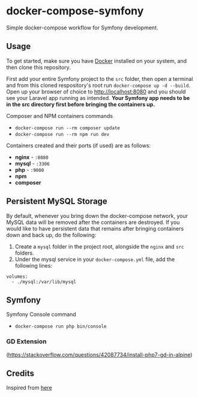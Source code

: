 # docker-compose-symfony

Simple docker-compose workflow for Symfony development.


## Usage

To get started, make sure you have [Docker](https://docs.docker.com/) installed on your system, and then clone this repository.

First add your entire Symfony project to the `src` folder, then open a terminal and from this cloned respository's root run `docker-compose up -d --build`. Open up your browser of choice to [http://localhost:8080](http://localhost:8080) and you should see your Laravel app running as intended. **Your Symfony app needs to be in the src directory first before bringing the containers up.** 

Composer and NPM containers commands

- `docker-compose run --rm composer update`
- `docker-compose run --rm npm run dev`

Containers created and their ports (if used) are as follows:

- **nginx** - `:8080`
- **mysql** - `:3306`
- **php** - `:9000`
- **npm**
- **composer**

## Persistent MySQL Storage

By default, whenever you bring down the docker-compose network, your MySQL data will be removed after the containers are destroyed. If you would like to have persistent data that remains after bringing containers down and back up, do the following:

1. Create a `mysql` folder in the project root, alongside the `nginx` and `src` folders.
2. Under the mysql service in your `docker-compose.yml` file, add the following lines:

```
volumes:
  - ./mysql:/var/lib/mysql
```


## Symfony 

Symfony Console command

- `docker-compose run php bin/console`


### GD Extension

(https://stackoverflow.com/questions/42087734/install-php7-gd-in-alpine)

## Credits

Inspired from [here](https://github.com/aschmelyun/docker-compose-laravel)